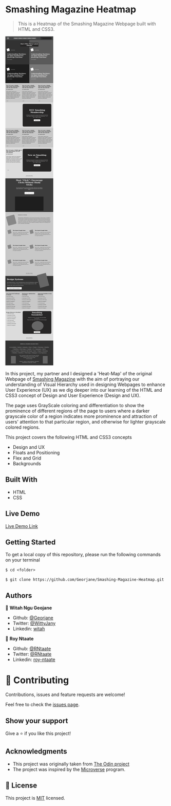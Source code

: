 # Smashing Magazine Heatmap
> This is a Heatmap of the Smashing Magazine Webpage built with HTML and CSS3.

![screenshot](./images/screenshot.png)

In this project, my partner and I designed a 'Heat-Map' of the original Webpage of [Smashing Magazine](https://www.smashingmagazine.com/) with the aim of portraying our understanding of Visual Hierarchy used in designing Webpages to enhance User Experience (UX) as we dig deeper into our learning of the HTML and CSS3 concept of Design and User Experience (Design and UX).

The page uses GrayScale coloring and differentiation to show the prominence of different regions of the page to users where a darker grayscale color of a region indicates more prominence and attraction of users' attention to that particular region, and otherwise for lighter grayscale colored regions.

This project covers the following HTML and CSS3 concepts
- Design and UX
- Floats and Positioning
- Flex and Grid
- Backgrounds

## Built With
- HTML
- CSS

## Live Demo

[Live Demo Link](https://rawcdn.githack.com/Georjane/Smashing-Magazine-Heatmap/631b820ebda7534fdbc7370030e0902fc92aba3b/index.html)


## Getting Started
To get a local copy of this repository, please run the following commands on your terminal

```
$ cd <folder>
```

```
$ git clone https://github.com/Georjane/Smashing-Magazine-Heatmap.git
```

## Authors

👤 **Witah Ngu Geojane**

- Github: [@Georjane](https://github.com/Georjane)
- Twitter: [@WittyJany](https://twitter.com/WittyJany)
- Linkedin: [witah](https://www.linkedin.com/in/witah-georjane-74b8bb184)

👤 **Roy Ntaate**

- Github: [@RNtaate](https://github.com/RNtaate)
- Twitter: [@RNtaate](https://twitter.com/RNtaate)
- Linkedin: [roy-ntaate](https://linkedin.com/in/roy-ntaate)


# 🤝 Contributing

Contributions, issues and feature requests are welcome!

Feel free to check the [issues page](https://github.com/Georjane/Smashing-Magazine-Heatmap/issues).

## Show your support

Give a ⭐️ if you like this project!

## Acknowledgments

- This project was originally taken from [The Odin project](https://www.theodinproject.com/courses/html5-and-css3/lessons/design-teardown)
- The project was inspired by the [Microverse](https://www.microverse.org/) program.

## 📝 License

This project is [MIT](lic.url) licensed.
